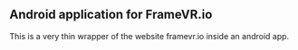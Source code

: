 ## Android application for FrameVR.io

This is a very thin wrapper of the website framevr.io inside an android app.
